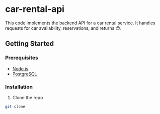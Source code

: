 # car-rental-api
This code implements the backend API for a car rental service. It handles requests for car availability, reservations, and returns 😊.

## Getting Started
### Prerequisites
- [Node.js](https://nodejs.org/en/download/)
- [PostgreSQL](https://www.postgresql.org/download/)

### Installation
1. Clone the repo
```sh
git clone
```
